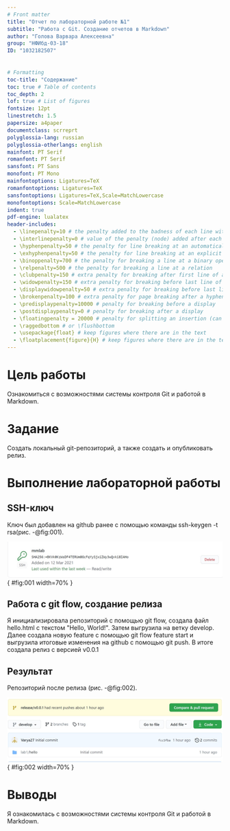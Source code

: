 ```yaml
---
# Front matter
title: "Отчет по лабораторной работе №1"
subtitle: "Работа с Git. Создание отчетов в Markdown"
author: "Голова Варвара Алексеевна"
group: "НФИбд-03-18"
ID: "1032182507"


# Formatting
toc-title: "Содержание"
toc: true # Table of contents
toc_depth: 2
lof: true # List of figures
fontsize: 12pt
linestretch: 1.5
papersize: a4paper
documentclass: scrreprt
polyglossia-lang: russian
polyglossia-otherlangs: english
mainfont: PT Serif
romanfont: PT Serif
sansfont: PT Sans
monofont: PT Mono
mainfontoptions: Ligatures=TeX
romanfontoptions: Ligatures=TeX
sansfontoptions: Ligatures=TeX,Scale=MatchLowercase
monofontoptions: Scale=MatchLowercase
indent: true
pdf-engine: lualatex
header-includes:
  - \linepenalty=10 # the penalty added to the badness of each line within a paragraph (no associated penalty node) Increasing the value makes tex try to have fewer lines in the paragraph.
  - \interlinepenalty=0 # value of the penalty (node) added after each line of a paragraph.
  - \hyphenpenalty=50 # the penalty for line breaking at an automatically inserted hyphen
  - \exhyphenpenalty=50 # the penalty for line breaking at an explicit hyphen
  - \binoppenalty=700 # the penalty for breaking a line at a binary operator
  - \relpenalty=500 # the penalty for breaking a line at a relation
  - \clubpenalty=150 # extra penalty for breaking after first line of a paragraph
  - \widowpenalty=150 # extra penalty for breaking before last line of a paragraph
  - \displaywidowpenalty=50 # extra penalty for breaking before last line before a display math
  - \brokenpenalty=100 # extra penalty for page breaking after a hyphenated line
  - \predisplaypenalty=10000 # penalty for breaking before a display
  - \postdisplaypenalty=0 # penalty for breaking after a display
  - \floatingpenalty = 20000 # penalty for splitting an insertion (can only be split footnote in standard LaTeX)
  - \raggedbottom # or \flushbottom
  - \usepackage{float} # keep figures where there are in the text
  - \floatplacement{figure}{H} # keep figures where there are in the text
---
```


# Цель работы

Ознакомиться с возможностями системы контроля Git и работой в Markdown.


# Задание

Создать локальный git-репозиторий, а также создать и опубликовать релиз.


# Выполнение лабораторной работы

## SSH-ключ

Ключ был добавлен на github ранее с помощью команды ssh-keygen -t rsa(рис. -@fig:001).

![SSH-ключ](images/lab1_1.jpg){ #fig:001 width=70% }

## Работа с git flow, создание релиза

Я инициализировала репозиторий с помощью git flow, создала файл hello.html с текстом "Hello, World!". Затем выгрузила на ветку develop. Далее создала новую feature с помощью git flow feature start и выгрузила итоговые изменения на github с помощью git push. В итоге создала релиз с версией v0.0.1

## Результат

Репозиторий после релиза (рис. -@fig:002).

![Репозиторий](images/lab1_2.jpg){ #fig:002 width=70% }




# Выводы

Я ознакомилась с возможностями системы контроля Git и работой в Markdown.
